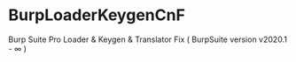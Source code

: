 # BurpLoaderKeygenCnF
Burp Suite Pro Loader &amp; Keygen &amp; Translator Fix ( BurpSuite version v2020.1 - ∞ )
